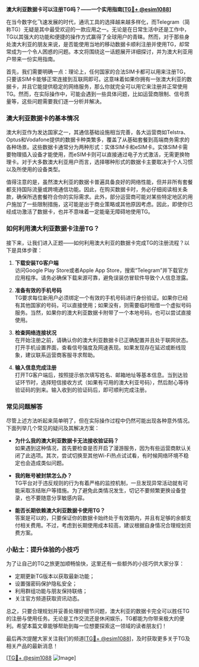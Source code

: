 **澳大利亚数据卡可以注册TG吗？——一个实用指南[[TG💪+ @esim1088](https://t.me/s/esim1088)]**

在当今数字化飞速发展的时代，通讯工具的选择越来越多样化，而Telegram（简称TG）无疑是其中最受欢迎的一款应用之一。无论是在日常生活中还是工作中，TG以其强大的功能和便捷的操作方式赢得了全球用户的青睐。然而，对于那些身处澳大利亚的朋友来说，是否能使用当地的移动数据卡顺利注册并使用TG，却常常成为一个令人困惑的问题。本文将围绕这一话题展开详细探讨，并为澳大利亚用户带来一份实用指南。

首先，我们需要明确一点：理论上，任何国家的合法SIM卡都可以用来注册TG，只要该SIM卡能够正常连接到互联网即可。这意味着如果你拥有一张澳大利亚的数据卡，并且它能提供稳定的网络服务，那么你就完全可以用它来注册并正常使用TG。然而，在实际操作中，可能会遇到一些具体问题，比如运营商限制、信号质量等，这些问题需要我们逐一分析并解决。

### 澳大利亚数据卡的基本情况

澳大利亚作为发达国家之一，其通信基础设施相当完善，各大运营商如Telstra、Optus和Vodafone提供的数据卡种类繁多，覆盖了从基础套餐到高端商务需求的各种场景。这些数据卡通常分为两种形式：实体SIM卡和eSIM卡。实体SIM卡需要物理插入设备才能使用，而eSIM卡则可以直接通过电子方式激活，无需更换物理卡。对于大多数澳大利亚用户而言，选择哪种形式的数据卡主要取决于个人习惯以及所使用的设备类型。

值得注意的是，虽然澳大利亚的数据卡普遍具备良好的网络性能，但并非所有套餐都支持国际流量或跨境通信功能。因此，在购买数据卡时，务必仔细阅读相关条款，确保所选套餐符合你的实际需求。此外，部分运营商可能对某些特定地区的用户施加了一些限制措施，这可能是出于商业策略或其他原因考虑。因此，即使你已经成功激活了数据卡，也并不意味着一定能毫无障碍地使用TG。

### 如何利用澳大利亚数据卡注册TG？

接下来，让我们进入正题——如何利用澳大利亚的数据卡完成TG的注册流程？以下是具体步骤：

1. **下载安装TG客户端**  
   访问Google Play Store或者Apple App Store，搜索“Telegram”并下载官方应用程序。请务必确保下载来源可靠，避免误装仿冒软件导致个人信息泄露。

2. **准备有效的手机号码**  
   TG要求每位新用户必须绑定一个有效的手机号码进行身份验证。如果你已经有其他国家的号码，可以直接使用；如果没有，则需要临时租借一个虚拟号码服务。当然，如果你的澳大利亚数据卡附带了一个本地号码，也可以尝试直接使用。

3. **检查网络连接状况**  
   在开始注册之前，请确认你的澳大利亚数据卡已正确配置并且处于联网状态。打开手机设置界面，查看信号强度及网速表现。如果发现存在延迟或断线现象，建议联系运营商客服寻求帮助。

4. **输入信息完成注册**  
   打开TG客户端后，按照提示依次填写姓名、邮箱地址等基本信息。当到达验证环节时，选择短信接收方式（如果有可用的澳大利亚号码），然后耐心等待验证码的到来。输入收到的验证码后，即可顺利完成注册。

### 常见问题解答

尽管上述方法听起来简单明了，但在实际操作过程中仍然可能出现各种意外情况。下面列举几个常见的疑问及其解决方案：

- **为什么我的澳大利亚数据卡无法接收验证码？**  
  如果遇到这种情况，首先要检查是否开启了漫游服务，因为有些运营商默认关闭了此选项。其次，尝试切换至其他Wi-Fi热点试试看，有时候网络环境不稳定也会造成类似问题。

- **我的账号被封禁怎么办？**  
  TG平台对于违反规则的行为有着严格的监控机制，一旦发现异常活动就有可能采取冻结账户等措施。为了避免此类情况发生，切记不要频繁更换设备登录，也不要随意分享敏感内容。

- **能否长期依赖澳大利亚数据卡使用TG？**  
  答案是可以的，只要保证你的数据卡始终处于有效期内，并且有足够的余额支付相关费用。不过，考虑到长期使用成本较高，建议根据自身情况合理规划资费方案。

### 小贴士：提升体验的小技巧

为了让自己的TG之旅更加顺畅愉快，这里还有一些额外的小技巧供大家分享：

- 定期更新TG版本以获取最新功能；
- 设置强密码保护隐私安全；
- 利用群组功能与朋友保持联络；
- 关注官方频道获取资讯动态。

总之，只要合理规划并妥善处理好细节问题，澳大利亚的数据卡完全可以胜任TG的注册与使用任务。无论是工作交流还是休闲娱乐，TG都能为你带来极大的便利。希望本篇文章能够帮助到每一位想要探索这一领域的读者朋友们！

最后再次提醒大家关注我们的频道[[TG💪+ @esim1088](https://t.me/s/esim1088)]，及时获取更多关于TG及相关产品的最新消息！  

[[TG💪+ @esim1088](https://t.me/s/esim1088) ![Image](https://i.postimg.cc/4NQfJmqS/Snipaste-2025-05-13-00-14-12.png)]